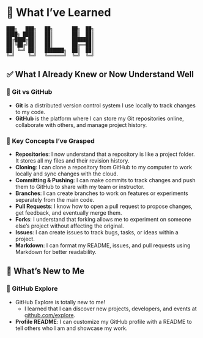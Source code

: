 # 🧠 What I’ve Learned

```
███╗   ███╗   ██╗       ██╗  ██╗  
████╗ ████║   ██║       ██║  ██║  
██╔████╔██║   ██║       ███████║  
██║╚██╔╝██║   ██║       ██╔══██║  
██║ ╚═╝ ██║   ███████╗  ██║  ██║  
╚═╝     ╚═╝   ╚══════╝  ╚═╝  ╚═╝  
```

## ✅ What I Already Knew or Now Understand Well

### 🔧 Git vs GitHub

* **Git** is a distributed version control system I use locally to track changes to my code.
* **GitHub** is the platform where I can store my Git repositories online, collaborate with others, and manage project history.

### 🧠 Key Concepts I’ve Grasped

* **Repositories**: I now understand that a repository is like a project folder. It stores all my files and their revision history.
* **Cloning**: I can clone a repository from GitHub to my computer to work locally and sync changes with the cloud.
* **Committing & Pushing**: I can make commits to track changes and push them to GitHub to share with my team or instructor.
* **Branches**: I can create branches to work on features or experiments separately from the main code.
* **Pull Requests**: I know how to open a pull request to propose changes, get feedback, and eventually merge them.
* **Forks**: I understand that forking allows me to experiment on someone else’s project without affecting the original.
* **Issues**: I can create issues to track bugs, tasks, or ideas within a project.
* **Markdown**: I can format my README, issues, and pull requests using Markdown for better readability.



## 🌱 What’s New to Me

### 🧭 GitHub Explore

* GitHub Explore is totally new to me!
  * I learned that I can discover new projects, developers, and events at [github.com/explore](https://github.com/explore).
* **Profile README**: I can customize my GitHub profile with a README to tell others who I am and showcase my work.

